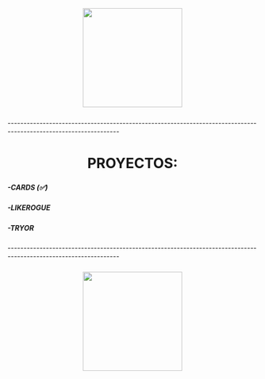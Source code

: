 <div align="center">
  <img height="200" src="https://media1.tenor.com/m/pIVhMUfacQ0AAAAC/hello-hello-chat.gif"  />
</div>

###

<p align="left">-----------------------------------------------------------------------------------------------------------------</p>

###

<h1 align="center">PROYECTOS:</h1>

###

<h5 align="left">-CARDS (✅)</h5>

###

<h5 align="left">-LIKEROGUE</h5>

###

<h5 align="left">-TRYOR</h5>

###

<p align="left">-----------------------------------------------------------------------------------------------------------------</p>

###

<div align="center">
  <img height="200" src="https://media1.tenor.com/m/s3fcp8cElq4AAAAC/look-up-scared.gif"  />
</div>

###
